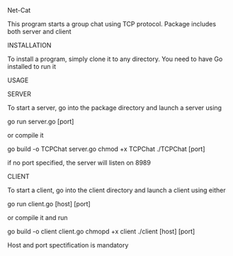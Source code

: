 Net-Cat

This program starts a group chat using TCP protocol. Package includes both server and client

INSTALLATION

To install a program, simply clone it to any directory. You need to have Go installed to run it 

USAGE


SERVER

To start a server, go into the package directory and launch a server using 

go run server.go [port]

or compile it 

go build -o TCPChat server.go
chmod +x TCPChat
./TCPChat [port]

if no port specified, the server will listen on 8989

CLIENT

To start a client, go into the client directory and launch a client using either 

go run client.go [host] [port] 

or compile it and run

go build -o client client.go
chmopd +x client
./client [host] [port]

Host and port spectification is mandatory



